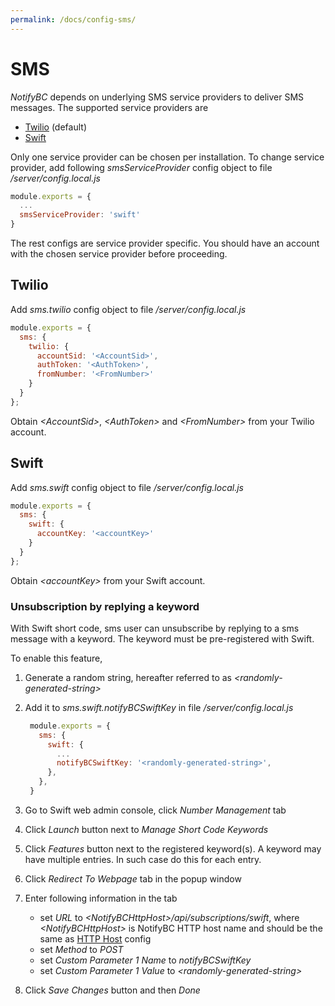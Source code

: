 ```yaml
---
permalink: /docs/config-sms/
---
```


# SMS

_NotifyBC_ depends on underlying SMS service providers to deliver SMS messages. The supported service providers are

- [Twilio](https://twilio.com/) (default)
- [Swift](https://www.swiftsmsgateway.com)

Only one service provider can be chosen per installation. To change service provider, add following _smsServiceProvider_ config object to file _/server/config.local.js_

```js
module.exports = {
  ...
  smsServiceProvider: 'swift'
}
```

The rest configs are service provider specific. You should have an account with the chosen service provider before proceeding.

## Twilio

Add _sms.twilio_ config object to file _/server/config.local.js_

```js
module.exports = {
  sms: {
    twilio: {
      accountSid: '<AccountSid>',
      authToken: '<AuthToken>',
      fromNumber: '<FromNumber>'
    }
  }
};
```

Obtain _\<AccountSid\>_, _\<AuthToken\>_ and _\<FromNumber\>_ from your Twilio account.

## Swift

Add _sms.swift_ config object to file _/server/config.local.js_

```js
module.exports = {
  sms: {
    swift: {
      accountKey: '<accountKey>'
    }
  }
};
```

Obtain _\<accountKey\>_ from your Swift account.

### Unsubscription by replying a keyword

With Swift short code, sms user can unsubscribe by replying to a sms message with a keyword. The keyword must be pre-registered with Swift.

To enable this feature,

1. Generate a random string, hereafter referred to as _\<randomly-generated-string\>_
2. Add it to _sms.swift.notifyBCSwiftKey_ in file _/server/config.local.js_

   ```js
    module.exports = {
      sms: {
        swift: {
          ...
          notifyBCSwiftKey: '<randomly-generated-string>',
        },
      },
    }
   ```

3. Go to Swift web admin console, click _Number Management_ tab
4. Click _Launch_ button next to _Manage Short Code Keywords_
5. Click _Features_ button next to the registered keyword(s). A keyword may have multiple entries. In such case do this for each entry.
6. Click _Redirect To Webpage_ tab in the popup window
7. Enter following information in the tab
   - set _URL_ to _\<NotifyBCHttpHost\>/api/subscriptions/swift_, where _\<NotifyBCHttpHost\>_ is NotifyBC HTTP host name and should be the same as [HTTP Host](../config-httpHost/) config
   - set _Method_ to _POST_
   - set _Custom Parameter 1 Name_ to _notifyBCSwiftKey_
   - set _Custom Parameter 1 Value_ to _\<randomly-generated-string\>_
8. Click _Save Changes_ button and then _Done_
